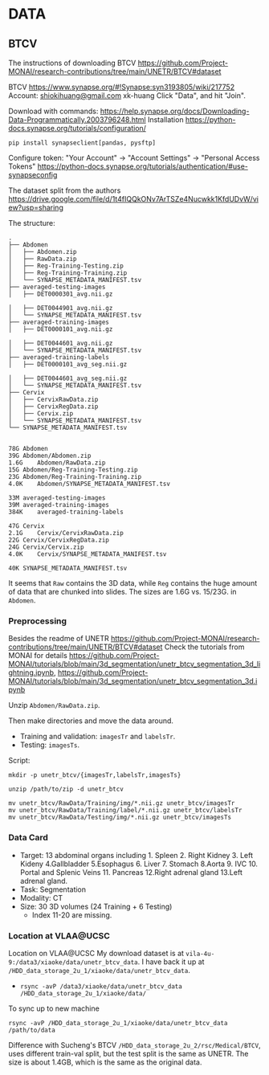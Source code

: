 # DATA

## BTCV

The instructions of downloading BTCV https://github.com/Project-MONAI/research-contributions/tree/main/UNETR/BTCV#dataset


BTCV https://www.synapse.org/#!Synapse:syn3193805/wiki/217752
Account: shiokihuang@gmail.com xk-huang
Click "Data", and hit "Join".

Download with commands: https://help.synapse.org/docs/Downloading-Data-Programmatically.2003796248.html
Installation https://python-docs.synapse.org/tutorials/configuration/
```
pip install synapseclient[pandas, pysftp]
```

Configure token: "Your Account" -> "Account Settings" -> "Personal Access Tokens" https://python-docs.synapse.org/tutorials/authentication/#use-synapseconfig

The dataset split from the authors https://drive.google.com/file/d/1t4fIQQkONv7ArTSZe4Nucwkk1KfdUDvW/view?usp=sharing



The structure:
```shell
.
├── Abdomen
│   ├── Abdomen.zip
│   ├── RawData.zip
│   ├── Reg-Training-Testing.zip
│   ├── Reg-Training-Training.zip
│   └── SYNAPSE_METADATA_MANIFEST.tsv
├── averaged-testing-images
│   ├── DET0000301_avg.nii.gz

│   ├── DET0044901_avg.nii.gz
│   └── SYNAPSE_METADATA_MANIFEST.tsv
├── averaged-training-images
│   ├── DET0000101_avg.nii.gz

│   ├── DET0044601_avg.nii.gz
│   └── SYNAPSE_METADATA_MANIFEST.tsv
├── averaged-training-labels
│   ├── DET0000101_avg_seg.nii.gz

│   ├── DET0044601_avg_seg.nii.gz
│   └── SYNAPSE_METADATA_MANIFEST.tsv
├── Cervix
│   ├── CervixRawData.zip
│   ├── CervixRegData.zip
│   ├── Cervix.zip
│   └── SYNAPSE_METADATA_MANIFEST.tsv
└── SYNAPSE_METADATA_MANIFEST.tsv


78G	Abdomen
39G	Abdomen/Abdomen.zip
1.6G	Abdomen/RawData.zip
15G	Abdomen/Reg-Training-Testing.zip
23G	Abdomen/Reg-Training-Training.zip
4.0K	Abdomen/SYNAPSE_METADATA_MANIFEST.tsv

33M	averaged-testing-images
39M	averaged-training-images
384K	averaged-training-labels

47G	Cervix
2.1G	Cervix/CervixRawData.zip
22G	Cervix/CervixRegData.zip
24G	Cervix/Cervix.zip
4.0K	Cervix/SYNAPSE_METADATA_MANIFEST.tsv

40K	SYNAPSE_METADATA_MANIFEST.tsv
```
It seems that `Raw` contains the 3D data, while `Reg` contains the huge amount of data that are chunked into slides.
The sizes are 1.6G vs. 15/23G. in `Abdomen`.


### Preprocessing

Besides the readme of UNETR https://github.com/Project-MONAI/research-contributions/tree/main/UNETR/BTCV#dataset
Check the tutorials from MONAI for details https://github.com/Project-MONAI/tutorials/blob/main/3d_segmentation/unetr_btcv_segmentation_3d_lightning.ipynb, https://github.com/Project-MONAI/tutorials/blob/main/3d_segmentation/unetr_btcv_segmentation_3d.ipynb

Unzip `Abdomen/RawData.zip`.

Then make directories and move the data around.
- Training and validation: `imagesTr` and `labelsTr`.
- Testing: `imagesTs`.

Script:
```shell
mkdir -p unetr_btcv/{imagesTr,labelsTr,imagesTs}

unzip /path/to/zip -d unetr_btcv

mv unetr_btcv/RawData/Training/img/*.nii.gz unetr_btcv/imagesTr
mv unetr_btcv/RawData/Training/label/*.nii.gz unetr_btcv/labelsTr
mv unetr_btcv/RawData/Testing/img/*.nii.gz unetr_btcv/imagesTs
```


### Data Card
- Target: 13 abdominal organs including 1. Spleen 2. Right Kidney 3. Left Kideny 4.Gallbladder 5.Esophagus 6. Liver 7. Stomach 8.Aorta 9. IVC 10. Portal and Splenic Veins 11. Pancreas 12.Right adrenal gland 13.Left adrenal gland.
- Task: Segmentation
- Modality: CT
- Size: 30 3D volumes (24 Training + 6 Testing)
	- Index 11-20 are missing.

### Location at VLAA@UCSC

Location on VLAA@UCSC
My download dataset is at `vila-4u-9:/data3/xiaoke/data/unetr_btcv_data`.
I have back it up at `/HDD_data_storage_2u_1/xiaoke/data/unetr_btcv_data`.
- `rsync -avP /data3/xiaoke/data/unetr_btcv_data /HDD_data_storage_2u_1/xiaoke/data/`

To sync up to new machine
```shell
rsync -avP /HDD_data_storage_2u_1/xiaoke/data/unetr_btcv_data /path/to/data
```

Difference with Sucheng's BTCV
`/HDD_data_storage_2u_2/rsc/Medical/BTCV`, uses different train-val split, but the test split is the same as UNETR. The size is about 1.4GB, which is the same as the original data.